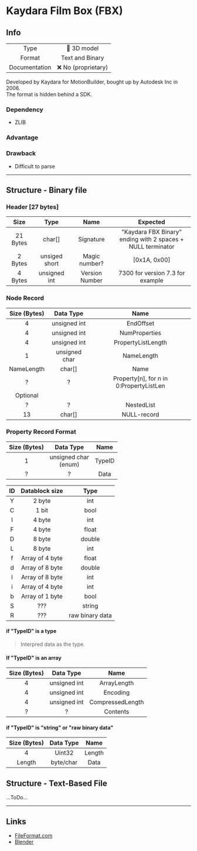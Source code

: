 # Kaydara Film Box (FBX)

## Info
|||
|:-:|:-:|
|Type| 🧊 3D model |
|Format| Text and Binary|
|Documentation| :x: No (proprietary) |

Developed by Kaydara for MotionBuilder, bought up by Autodesk Inc in 2006.<br>
The format is hidden behind a SDK. 

### Dependency
- ZLIB
### Advantage
### Drawback
- Difficult to parse
---

## Structure - Binary file
### Header [27 bytes]

|Size|Type|Name|Expected|
|:-:|:-:|:-:|:-:|
|21 Bytes|char[]|Signature|"Kaydara FBX Binary"<br>ending with 2 spaces + NULL terminator|
|2 Bytes|unsiged short| Magic number? | [0x1A, 0x00] |
|4 Bytes|unsigned int |Version Number|7300 for version 7.3 for example |

### Node Record

 |Size (Bytes)| Data Type| Name|
 |:-:|:-:|:-:|
 |4|unsigned int|EndOffset|
 |4|unsigned int|NumProperties|
 |4|unsigned int|PropertyListLength|
 |1|unsigned char|NameLength|
 |NameLength|char[]|Name|
 |?| 	?| 	Property[n], for n in 0:PropertyListLen|
 |Optional| 		
 |?| 	?| 	NestedList|
 |13| char[] | 	NULL-record|
 
 ### Property Record Format
 |Size (Bytes)| Data Type| Name|
 |:-:|:-:|:-:|
 |1| unsigned char<br>(enum)|TypeID|
 |?|?|Data|
 
 |ID|Datablock size|Type|
|:-:|:-:|:-:|
|Y|2 byte|int|
|C|1 bit|bool|
|I|4 byte|int|
|F|4 byte|float|
|D|8 byte|double|
|L|8 byte|int|
|f|Array of 4 byte|float|
|d|Array of 8 byte|double|
|l|Array of 8 byte|int|
|i|Array of 4 byte|int|
|b|Array of 1 byte|bool|
|S|???|string| 
|R|???|raw binary data| 

<p>

#### if "TypeID" is a type
> Interpred data as the type. 

#### If "TypeID" is an array
|Size (Bytes) |	Data Type |	Name|
|:-:|:-:|:-:|
|4|unsigned int|ArrayLength|
|4|unsigned int|Encoding|
|4|unsigned int|CompressedLength|
|?|?|Contents|

#### if "TypeID" is "string" or "raw binary data"
|Size (Bytes)|Data Type|Name|
|:-:|:-:|:-:|
|4|Uint32|Length|
|Length|byte/char|Data|
  
  </p>

## Structure - Text-Based File
...ToDo...

---

## Links
- [FileFormat.com](https://docs.fileformat.com/3d/fbx/)
- [Blender](https://code.blender.org/2013/08/fbx-binary-file-format-specification)
